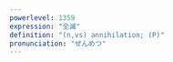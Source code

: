 ```yaml
---
powerlevel: 1359
expression: "全滅"
definition: "(n,vs) annihilation; (P)"
pronunciation: "ぜんめつ"
---
```

